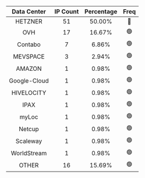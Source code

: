 | Data Center | IP Count | Percentage | Freq |
|:------------:|:--------:|:-----------:|:-----:|
| HETZNER | 51 | 50.00% | 🔴 |
| OVH | 17 | 16.67% | 🟢 |
| Contabo | 7 | 6.86% | 🟢 |
| MEVSPACE | 3 | 2.94% | 🟢 |
| AMAZON | 1 | 0.98% | 🟢 |
| Google-Cloud | 1 | 0.98% | 🟢 |
| HIVELOCITY | 1 | 0.98% | 🟢 |
| IPAX | 1 | 0.98% | 🟢 |
| myLoc | 1 | 0.98% | 🟢 |
| Netcup | 1 | 0.98% | 🟢 |
| Scaleway | 1 | 0.98% | 🟢 |
| WorldStream | 1 | 0.98% | 🟢 |
| OTHER | 16 | 15.69% | 🟢 |